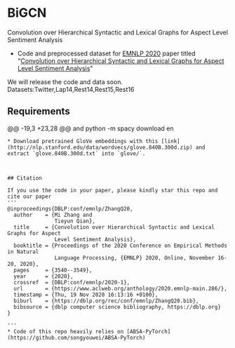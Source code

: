 # BiGCN

Convolution over Hierarchical Syntactic and Lexical Graphs for Aspect Level Sentiment Analysis
* Code and preprocessed dataset for [EMNLP 2020](https://2020.emnlp.org/papers/main) paper titled "[Convolution over Hierarchical Syntactic and Lexical Graphs for Aspect Level Sentiment Analysis](https://www.aclweb.org/anthology/2020.emnlp-main.286/)" 

We will release the code and data soon.
Datasets:Twitter,Lap14,Rest14,Rest15,Rest16
## Requirements
@@ -19,3 +23,28 @@ and
python -m spacy download en
```
* Download pretrained GloVe embeddings with this [link](http://nlp.stanford.edu/data/wordvecs/glove.840B.300d.zip) and extract `glove.840B.300d.txt` into `glove/`.



## Citation

If you use the code in your paper, please kindly star this repo and cite our paper
'''
@inproceedings{DBLP:conf/emnlp/ZhangQ20,
  author    = {Mi Zhang and
               Tieyun Qian},
  title     = {Convolution over Hierarchical Syntactic and Lexical Graphs for Aspect
               Level Sentiment Analysis},
  booktitle = {Proceedings of the 2020 Conference on Empirical Methods in Natural
               Language Processing, {EMNLP} 2020, Online, November 16-20, 2020},
  pages     = {3540--3549},
  year      = {2020},
  crossref  = {DBLP:conf/emnlp/2020-1},
  url       = {https://www.aclweb.org/anthology/2020.emnlp-main.286/},
  timestamp = {Thu, 19 Nov 2020 16:13:16 +0100},
  biburl    = {https://dblp.org/rec/conf/emnlp/ZhangQ20.bib},
  bibsource = {dblp computer science bibliography, https://dblp.org}
}

'''
* Code of this repo heavily relies on [ABSA-PyTorch](https://github.com/songyouwei/ABSA-PyTorch)
